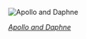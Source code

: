 
![Apollo and Daphne](https://upload.wikimedia.org/wikipedia/commons/thumb/a/ab/Apollo_and_Daphne_%28Bernini%29_%28cropped%29.jpg/450px-Apollo_and_Daphne_%28Bernini%29_%28cropped%29.jpg)

*[Apollo and Daphne](https://wikipedia.org/wiki/File:Apollo_and_Daphne_(Bernini)_(cropped).jpg)*
